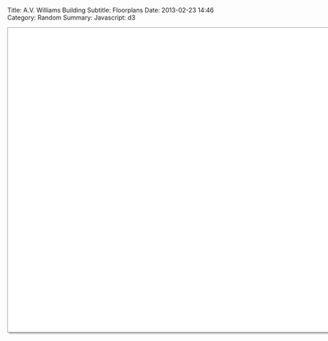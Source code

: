 Title: A.V. Williams Building
Subtitle: Floorplans
Date: 2013-02-23 14:46
Category: Random
Summary:
Javascript: d3

<style>
  svg {height:665px; width:750px;}
  #floorplan-wrapper {
    background-color:#fff;
    width:750px;
    padding:15px;
    border:1px solid #999;
    box-shadow:3px 3px 3px #aaa;
  }
  g.floor:hover {
    cursor:pointer;
  }
  #content {
    width: auto;
  }
</style>

<div id="floorplan-wrapper" >
  <svg></svg>
  <div id="clear"></div>
</div>

<script>
"use strict";

var svg = d3.select('svg'),
    floor_numbers = d3.range(1,5),
    maximized = false;

floor_numbers.reverse();

var floors = svg.selectAll('g.floor').data(floor_numbers)
  .enter().append('g')
  .attr('class', 'floor')
  .attr('transform', function(d) {return 'translate(0,' + (100 * (4-d)) + ')';})
  .attr('opacity', 1.0);

var imgs = floors.append('image')
  .attr('xlink:href', function (d) {return siteurl + '/static/files/floorplans/115-' + d + '-transparent.png';})
  .attr('x', 0)
  .attr('y', 0)
  .attr('height', 350)
  .attr('width', function(d) {return d==1 ? 510 : d==3 ? 517 : 490;})
  .attr('transform', 'skewX(35)')
  .on('mouseover', function(d, i) {
    if (maximized) {return;}
    floors.filter(function(d2) {return d2 != d;})
      .transition().duration(200)
      .attr('opacity', 0.2);
    floors.filter(function(d2) {return d2 == d;})
      .attr('opacity', 1.0);
  })
  .on('mouseout', function(d, i) {
    if (maximized) {return;}
    floors
      .transition()
      .attr('opacity', 1.0);
  })
  .on('click', function(d, i) {
    if (!maximized) {
      maximized = true;
      floors.filter(function(d2) {return d2 != d;})
        .transition()
        .attr('opacity', 0);
      floors.filter(function(d2) {return d2 == d;})
        .transition()
        .attr('transform', 'translate(0,0)');
      d3.select(this)
        .transition()
        .attr('height', 495)
        .attr('width', 693)
        .attr('transform', 'skewX(0)');
    } else {
      maximized = false;
      floors.transition()
        .attr('transform', function(d) {return 'translate(0,' + (100 * (4-d)) + ')';})
        .attr('opacity', 1.0);
      imgs.transition()
        .attr('height', 350)
        .attr('width', function(d) {return d==1 ? 510 : d==3 ? 517 : 490;})
        .attr('transform', 'skewX(35)');
    }

  });

// reverse floor order
floors.sort(function(a,b) {return a>b;});
</script>
